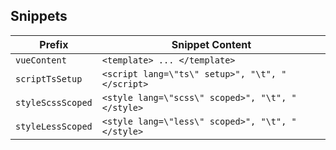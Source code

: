 ## Snippets

| Prefix            | Snippet Content                                  |
| ----------------- | ------------------------------------------------ |
| `vueContent`      | `<template> ... </template>`                     |
| `scriptTsSetup`   | `<script lang=\"ts\" setup>", "\t", "</script>`  |
| `styleScssScoped` | `<style lang=\"scss\" scoped>", "\t", "</style>` |
| `styleLessScoped` | `<style lang=\"less\" scoped>", "\t", "</style>` |
